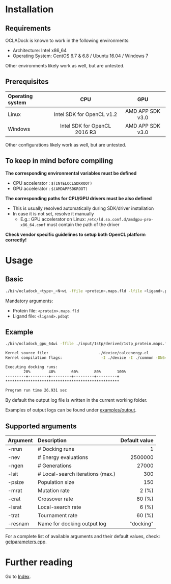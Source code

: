 # Installation

## Requirements
OCLADock is known to work in the following environments:

* Architecture: Intel x86_64
* Operating System: CentOS 6.7 & 6.8 / Ubuntu 16.04 / Windows 7

Other environments likely work as well, but are untested.
 
## Prerequisites

| Operating system | CPU                          | GPU                |
|:-----------------|:----------------------------:|:------------------:|
| Linux            | Intel SDK for OpenCL v1.2    | AMD APP SDK v3.0   |
| Windows          | Intel SDK for OpenCL 2016 R3 | AMD APP SDK v3.0   |


Other configurations likely work as well, but are untested.

## To keep in mind before compiling

**The corresponding environmental variables must be defined**
* CPU accelerator : `$(INTELOCLSDKROOT)`
* GPU accelerator : `$(AMDAPPSDKROOT)` 

**The corresponding paths for CPU/GPU drivers must be also defined**
* This is usually resolved automatically during SDK/driver installation
* In case it is not set, resolve it manually
    * E.g.: GPU accelerator on Linux: `/etc/ld.so.conf.d/amdgpu-pro-x86_64.conf` must contain the path of the driver

**Check vendor specific guidelines to setup both OpenCL platform correctly!**

# Usage

## Basic
```zsh
./bin/ocladock_<type>_<N>wi -ffile <protein>.maps.fld -lfile <ligand>.pdbqt -nrun <nruns>
```
Mandatory arguments:
* Protein file: `<protein>.maps.fld`
* Ligand file:  `<ligand>.pdbqt`

## Example
```zsh
./bin/ocladock_gpu_64wi -ffile ./input/1stp/derived/1stp_protein.maps.fld -lfile ./input/1stp/derived/1stp_ligand.pdbqt -nrun 10

Kernel source file:                      ./device/calcenergy.cl                  
Kernel compilation flags:                 -I ./device -I ./common -DN64WI        

Executing docking runs:
        20%        40%       60%       80%       100%
---------+---------+---------+---------+---------+
**************************************************

Program run time 26.931 sec 
```

By default the output log file is written in the current working folder. 

Examples of output logs can be found under [examples/output](examples/output/).

## Supported arguments

| Argument | Description                  | Default value |
|:---------|:-----------------------------|--------------:|
| -nrun    | # Docking runs               | 1             |
| -nev     | # Energy evaluations         | 2500000       |
| -ngen    | # Generations                | 27000         |
| -lsit    | # Local-search iterations (max.) | 300       |
| -psize   | Population size              | 150           |
| -mrat    | Mutation rate                | 2 (%)         |
| -crat    | Crossover rate               | 80 (%)        |
| -lsrat   | Local-search rate            | 6 (%)         |
| -trat    | Tournament rate              | 60 (%)        |
| -resnam  | Name for docking output log  | "docking"     |

For a complete list of available arguments and their default values, check: [getparameters.cpp](host/src/getparameters.cpp).

# Further reading
Go to [Index](doc/readme/home.md).